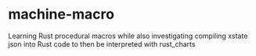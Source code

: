 # machine-macro

Learning Rust procedural macros while also investigating compiling xstate json into Rust code to then be interpreted with rust_charts
